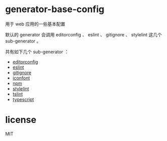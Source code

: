 # generator-base-config
用于 web 应用的一些基本配置

默认的 generator 会调用 editorconfig 、 eslint 、 gitignore 、 stylelint 这几个 sub-generator 。

共有如下几个 sub-generator ：
- [editorconfig](http://editorconfig.org/)
- [eslint](http://eslint.org/)
- [gitignore](https://github.com/github/gitignore/blob/master/Node.gitignore)
- [iconfont](http://iconfont.cn)
- [npm](https://www.npmjs.com/)
- [stylelint](http://stylelint.io/)
- [tslint](https://palantir.github.io/tslint/)
- [typescript](http://www.typescriptlang.org/)

# license
MIT
